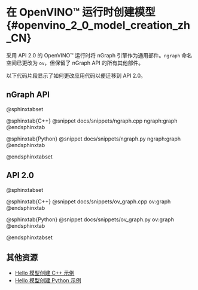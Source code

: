# 在 OpenVINO™ 运行时创建模型{#openvino_2_0_model_creation_zh_CN}

采用 API 2.0 的 OpenVINO™ 运行时将 nGraph 引擎作为通用部件。`ngraph` 命名空间已更改为 `ov`，但保留了 nGraph API 的所有其他部件。

以下代码片段显示了如何更改应用代码以便迁移到 API 2.0。

## nGraph API

@sphinxtabset

@sphinxtab{C++}
@snippet docs/snippets/ngraph.cpp ngraph:graph
@endsphinxtab

@sphinxtab{Python}
@snippet docs/snippets/ngraph.py ngraph:graph
@endsphinxtab

@endsphinxtabset

## API 2.0

@sphinxtabset

@sphinxtab{C++}
@snippet docs/snippets/ov_graph.cpp ov:graph
@endsphinxtab

@sphinxtab{Python}
@snippet docs/snippets/ov_graph.py ov:graph
@endsphinxtab

@endsphinxtabset

## 其他资源

- [Hello 模型创建 C++ 示例](../../../samples/cpp/model_creation_sample/README.md)
- [Hello 模型创建 Python 示例](../../../samples/python/model_creation_sample/README.md)
